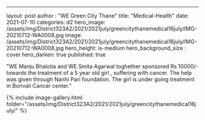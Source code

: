 ---
layout: post
author : "WE Green City Thane"
title:  "Medical-Health"
date:   2021-07-10
categories: d2
hero_image: /assets/img/District323A2/2021/2021july/greencitythanemedical16july/IMG-20210712-WA0008.jpg
image: /assets/img/District323A2/2021/2021july/greencitythanemedical16july/IMG-20210712-WA0008.jpg
hero_height: is-medium
hero_background_size : cover
hero_darken: true
published: true




"WE Manju Bhalotia and WE Smita Agarwal toghether sponsored Rs 10000/- towards the treatment of a 5 year old girl , suffering with cancer. The help was given through Nanhi Pari foundation. The girl is under going treatment in Borivali Cancer center."



{% include image-gallery.html folder="/assets/img/District323A2/2021/2021july/greencitythanemedical16july/" %}

